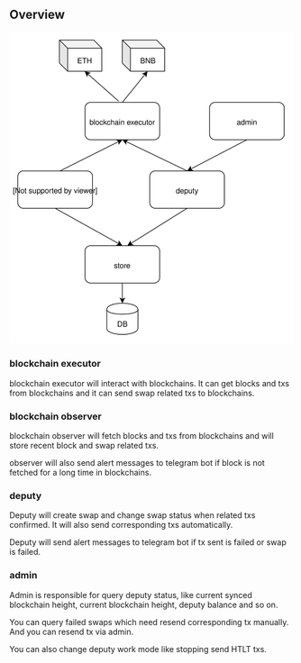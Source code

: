 
## Overview

![](./assets/deputy.svg)

### blockchain executor

blockchain executor will interact with blockchains. It can get blocks and txs from blockchains and it 
can send swap related txs to blockchains.

### blockchain observer

blockchain observer will fetch blocks and txs from blockchains and will store recent block and swap related 
txs.

observer will also send alert messages to telegram bot if block is not fetched for a long time in blockchains.

### deputy

Deputy will create swap and change swap status when related txs confirmed. It will also send corresponding txs automatically.

Deputy will send alert messages to telegram bot if tx sent is failed or swap is failed.

### admin

Admin is responsible for query deputy status, like current synced blockchain height, current blockchain height, deputy balance 
and so on.

You can query failed swaps which need resend corresponding tx manually. And you can resend tx via admin.

You can also change deputy work mode like stopping send HTLT txs.

